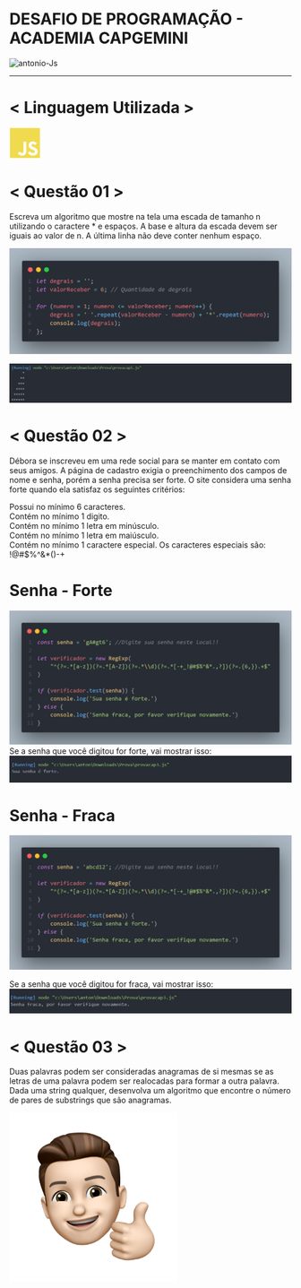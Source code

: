 # DESAFIO DE PROGRAMAÇÃO - ACADEMIA CAPGEMINI
<img alt="antonio-Js" src="https://capgemini.proway.com.br/assets/img/logo-capgemini.png">
<hr>

# < Linguagem Utilizada >

<img alt="antonio-Js" height="55px" width="55px" src="https://raw.githubusercontent.com/devicons/devicon/master/icons/javascript/javascript-plain.svg">


# < Questão 01 >

  Escreva um algoritmo que mostre na tela uma escada de tamanho n utilizando o caractere * e espaços. A base e altura da escada devem ser iguais ao valor de n. A última linha não deve conter nenhum espaço.
  
![q1](https://github.com/antoniocristovam/DesafioCapGemine/blob/main/Prova/img/q1.png?raw=true)

<img alt="antonio-Js" src="https://github.com/antoniocristovam/DesafioCapGemine/blob/main/Prova/img/q1rr.png?raw=true">


# < Questão 02 >

Débora se inscreveu em uma rede social para se manter em contato com seus amigos. A página de cadastro exigia o preenchimento dos campos de nome e senha, porém a senha precisa ser forte. O site considera uma senha forte quando ela satisfaz os seguintes critérios:

Possui no mínimo 6 caracteres. <br>
Contém no mínimo 1 digito. <br>
Contém no mínimo 1 letra em minúsculo. <br>
Contém no mínimo 1 letra em maiúsculo. <br>
Contém no mínimo 1 caractere especial. Os caracteres especiais são: !@#$%^&*()-+

# Senha - Forte

<img alt="antonio-Js" src="https://github.com/antoniocristovam/DesafioCapGemine/blob/main/Prova/img/q2.png?raw=true">
Se a senha que você digitou for forte, vai mostrar isso:
<img alt="antonio-Js" src="https://github.com/antoniocristovam/DesafioCapGemine/blob/main/Prova/img/senhaForte.png?raw=true">

# Senha - Fraca

<img alt="antonio-Js" src="https://github.com/antoniocristovam/DesafioCapGemine/blob/main/Prova/img/senhafraca.png?raw=true">

Se a senha que você digitou for fraca, vai mostrar isso:
<img alt="antonio-Js" src="https://github.com/antoniocristovam/DesafioCapGemine/blob/main/Prova/img/senhaFraca.png?raw=true">


# < Questão 03 >

Duas palavras podem ser consideradas anagramas de si mesmas se as letras de uma palavra podem ser realocadas para formar a outra palavra. Dada uma string qualquer, desenvolva um algoritmo que encontre o número de pares de substrings que são anagramas.


<img alt="antonio-Js"  height="300px" width="300px"  src="https://github.com/antoniocristovam/DesafioCapGemine/blob/main/Prova/img/apple_img.png?raw=true">

